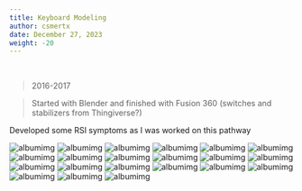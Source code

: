 ```yaml
---
title: Keyboard Modeling
author: csmertx
date: December 27, 2023
weight: -20
---
```


<br />

> 2016-2017

> Started with Blender and finished with Fusion 360 (switches and stabilizers from Thingiverse?)

Developed some RSI symptoms as I was worked on this pathway

![albumimg](/Blog/stuff/images/keyboards/KA2Q.png "Kinesis Advantage2 Quiet pixel art (2022)")
![albumimg](/Blog/stuff/images/keyboards/keyboards_2016-2017_1.jpg "First render using DSA/104 key template before developing the 3-point lighting system (Blender)")
![albumimg](/Blog/stuff/images/keyboards/keyboards_2016-2017_2.jpg "Single source of light and maybe a custom mouse (iirc), DSA/104 Key template (Blender)")
![albumimg](/Blog/stuff/images/keyboards/keyboards_2016-2017_3.png "First full Sculpted Angle (SA) caps custom TKL before using switches stabilizers (Blender)")
![albumimg](/Blog/stuff/images/keyboards/keyboards_2016-2017_4.jpg "Custom backdrop, TKL, keys, and single source of light (Blender)")
![albumimg](/Blog/stuff/images/keyboards/keyboards_2016-2017_5.jpg "Close up custom TKL, etc. (Blender)")
![albumimg](/Blog/stuff/images/keyboards/keyboards_2016-2017_6.jpg "Designing key caps and curved profile workflow (Blender)")
![albumimg](/Blog/stuff/images/keyboards/keyboards_2016-2017_7.jpg "Tuning the look and feel of the plastics (Blender)")
![albumimg](/Blog/stuff/images/keyboards/keyboards_2016-2017_8.jpg "One of the first well received 3-point lighting renders (Blender)")
![albumimg](/Blog/stuff/images/keyboards/keyboards_2016-2017_9.png "Key cap and key legend placement--8hrs per new keyboard (Blender)")
![albumimg](/Blog/stuff/images/keyboards/keyboards_2016-2017_10.jpg "Nearly tuned look and feel of plastics (Blender)")
![albumimg](/Blog/stuff/images/keyboards/keyboards_2016-2017_11.png "First render with 50+ likes on social media")
![albumimg](/Blog/stuff/images/keyboards/keyboards_2016-2017_12.png "First collaboration--placed everything, modified LED fused to 3D model to showcase red LED, my SA key caps, my plastic material adjustments, my custom Gorton Modified font--20+ hrs (Modeled: Fusion 360, Rendered: Blender)")
![albumimg](/Blog/stuff/images/keyboards/keyboards_2016-2017_13.jpg "First Planck render--8hrs (Modeled:Fusion 360, Rendered: Blender)")
![albumimg](/Blog/stuff/images/keyboards/keyboards_2016-2017_14.jpg "First Ergodox render, Ergodox plate template, screw template--16hrs (Modeled: Fusion 360, Rendered: Blender)")
![albumimg](/Blog/stuff/images/keyboards/keyboards_2016-2017_15.png "Designed low profile DSA key set for rendering. TKL nearly real enough for production runs--40hrs (Modeled: Fusion 360, Placement: Blender)")
![albumimg](/Blog/stuff/images/keyboards/keyboards_2016-2017_16.png "Designed aluminum TKL (Modeled/Rendered: Fusion 360)")
![albumimg](/Blog/stuff/images/keyboards/keyboards_2016-2017_17.png "Showcased aluminum TKL custom feet--high profile (Modeled/Rendered: Fusion 360)")
![albumimg](/Blog/stuff/images/keyboards/keyboards_2016-2017_18.png "Custom number pad, switch plate template (Modeled/Rendered: Fusion 360)")
![albumimg](/Blog/stuff/images/keyboards/keyboards_2016-2017_19.png "Custom number pad side profile (Modeled/Rendered: Fusion 360)")
![albumimg](/Blog/stuff/images/keyboards/keyboards_2016-2017_20.png "Custom double shot DSA nearly ready for production (Modeled/Rendered: Fusion 360)")
